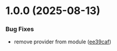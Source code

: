 # 1.0.0 (2025-08-13)


### Bug Fixes

* remove provider from module ([ee39caf](https://github.com/jmpargana/terraform-module-aws-static-site/commit/ee39cafdbfc8f020ce79bf207f9db6d132946ba3))
